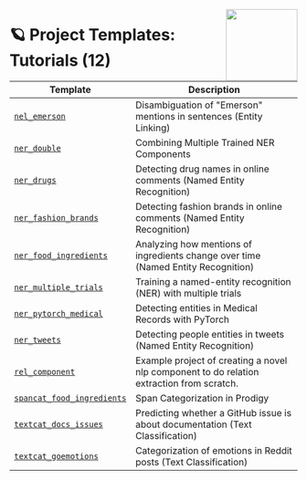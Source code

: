 <a href="https://explosion.ai"><img src="https://explosion.ai/assets/img/logo.svg" width="125" height="125" align="right" /></a>

# 🪐 Project Templates: Tutorials (12)

| Template | Description |
| --- | --- |
| [`nel_emerson`](nel_emerson) | Disambiguation of "Emerson" mentions in sentences (Entity Linking) |
| [`ner_double`](ner_double) | Combining Multiple Trained NER Components |
| [`ner_drugs`](ner_drugs) | Detecting drug names in online comments (Named Entity Recognition) |
| [`ner_fashion_brands`](ner_fashion_brands) | Detecting fashion brands in online comments (Named Entity Recognition) |
| [`ner_food_ingredients`](ner_food_ingredients) | Analyzing how mentions of ingredients change over time (Named Entity Recognition) |
| [`ner_multiple_trials`](ner_multiple_trials) | Training a named-entity recognition (NER) with multiple trials |
| [`ner_pytorch_medical`](ner_pytorch_medical) | Detecting entities in Medical Records with PyTorch |
| [`ner_tweets`](ner_tweets) | Detecting people entities in tweets (Named Entity Recognition) |
| [`rel_component`](rel_component) | Example project of creating a novel nlp component to do relation extraction from scratch. |
| [`spancat_food_ingredients`](spancat_food_ingredients) | Span Categorization in Prodigy |
| [`textcat_docs_issues`](textcat_docs_issues) | Predicting whether a GitHub issue is about documentation (Text Classification) |
| [`textcat_goemotions`](textcat_goemotions) | Categorization of emotions in Reddit posts (Text Classification) |